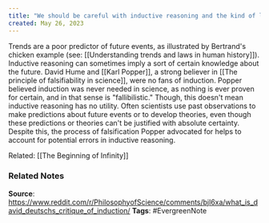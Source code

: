 ```yaml
---
title: "We should be careful with inductive reasoning and the kind of logical leaps that can result from it"
created: May 26, 2023
---
```


Trends are a poor predictor of future events, as illustrated by Bertrand's chicken example (see: [[Understanding trends and laws in human history]]). Inductive reasoning can sometimes imply a sort of certain knowledge about the future. David Hume and [[Karl Popper]], a strong believer in [[The principle of falsifiability in science]], were no fans of induction. Popper believed induction was never needed in science, as nothing is ever proven for certain, and in that sense is "fallibilistic." Though, this doesn't mean inductive reasoning has no utility. Often scientists use past observations to make predictions about future events or to develop theories, even though these predictions or theories can't be justified with absolute certainty. Despite this, the process of falsification Popper advocated for helps to account for potential errors in inductive reasoning. 

Related: [[The Beginning of Infinity]]

### Related Notes
**Source**: https://www.reddit.com/r/PhilosophyofScience/comments/bjl6xa/what_is_david_deutschs_critique_of_induction/
**Tags**: #EvergreenNote

